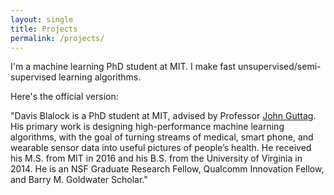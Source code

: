 ```yaml
---
layout: single
title: Projects
permalink: /projects/
---
```


I'm a machine learning PhD student at MIT. I make fast unsupervised/semi-supervised learning algorithms.

Here's the official version:

"Davis Blalock is a PhD student at MIT, advised by Professor [John Guttag](https://en.wikipedia.org/wiki/John_Guttag). His primary work is designing high-performance machine learning algorithms, with the goal of turning streams of medical, smart phone, and wearable sensor data into useful pictures of people’s health. He received his M.S. from MIT in 2016 and his B.S. from the University of Virginia in 2014. He is an NSF Graduate Research Fellow, Qualcomm Innovation Fellow, and Barry M. Goldwater Scholar."

